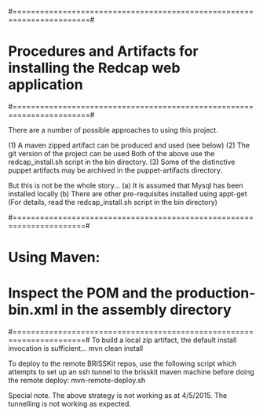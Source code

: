 #=======================================================================#
# Procedures and Artifacts for installing the Redcap web application    #
#=======================================================================#

There are a number of possible approaches to using this project.

(1) A maven zipped artifact can be produced and used (see below)
(2) The git version of the project can be used
    Both of the above use the redcap_install.sh script in the bin directory.
(3) Some of the distinctive puppet artifacts may be archived in the 
    puppet-artifacts directory. 
    
But this is not be the whole story...
  (a) It is assumed that Mysql has been installed locally
  (b) There are other pre-requisites installed using appt-get
      (For details, read the redcap_install.sh script in the bin directory)
        
#======================================================================#
# Using Maven:                                                         #
# Inspect the POM and the production-bin.xml in the assembly directory #
#======================================================================#
To build a local zip artifact, the default install invocation is sufficient...
mvn clean install

To deploy to the remote BRISSKit repos, use the following script
which attempts to set up an ssh tunnel to the brisskit maven machine
before doing the remote deploy:
mvn-remote-deploy.sh

Special note. The above strategy is not working as at 4/5/2015.
The tunnelling is not working as expected.